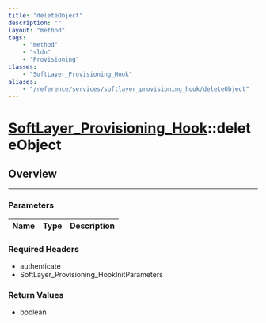 ```yaml
---
title: "deleteObject"
description: ""
layout: "method"
tags:
    - "method"
    - "sldn"
    - "Provisioning"
classes:
    - "SoftLayer_Provisioning_Hook"
aliases:
    - "/reference/services/softlayer_provisioning_hook/deleteObject"
---
```

# [SoftLayer_Provisioning_Hook](/reference/services/SoftLayer_Provisioning_Hook)::deleteObject





## Overview 


-----

### Parameters 
|Name | Type | Description |
| --- | --- | --- |


### Required Headers
* authenticate
* SoftLayer_Provisioning_HookInitParameters


### Return Values
* boolean





